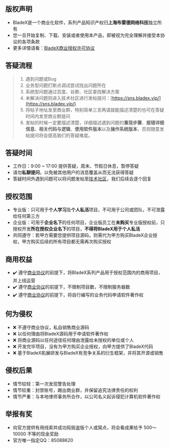 ## 版权声明
* BladeX是一个商业化软件，系列产品知识产权归**上海布雷德网络科技**独立所有
* 您一旦开始复制、下载、安装或者使用本产品，即被视为完全理解并接受本协议的各项条款
* 更多详情请看：[BladeX商业授权许可协议](/LICENSE)

## 答疑流程
>1. 遇到问题或Bug
>2. 业务型问题打断点调试尝试找出问题所在
>3. 系统型问题通过百度、谷歌、社区查找解决方案
>4. 未解决问题则进入技术社区进行发帖提问：[https://sns.bladex.vip/](https://sns.bladex.vip/)
>5. 将帖子地址发至商业群，特别简单三言两语就能描述清楚的也可在答疑时间内发至商业群提问
>6. 发帖的时候一定要描述清楚，详细描述遇到问题的**重现步骤**、**报错详细信息**、**相关代码与逻辑**、**使用软件版本**以及**操作系统版本**，否则随意发帖提问将会提高我们的答疑难度。

## 答疑时间
* 工作日：9:00 ~ 17:00 提供答疑，周末、节假日休息，暂停答疑
* 请勿**私聊提问**，以免被其他用户的消息覆盖从而无法获得答疑
* 答疑时间外遇到问题可以将问题发帖至[技术社区](https://sns.bladex.vip/)，我们后续会逐个回复

## 授权范围
* 专业版：只可用于**个人学习**及**个人私活**项目，不可用于公司或团队，不可泄露给任何第三方
* 企业版：可用于**企业名下**的任何项目，企业版员工在**未购买**专业版授权前，只授权开发**所在授权企业名下**的项目，**不得将BladeX用于个人私活**
* 共同遵守：若甲方需要您提供项目源码，则需代为甲方购买BladeX企业授权，甲方购买后续的所有项目都无需再次购买授权

## 商用权益
* ✔️ 遵守[商业协议](/LICENSE)的前提下，将BladeX系列产品用于授权范围内的商用项目，并上线运营
* ✔️ 遵守[商业协议](/LICENSE)的前提下，不限制项目数，不限制服务器数
* ✔️ 遵守[商业协议](/LICENSE)的前提下，将自行编写的业务代码申请软件著作权

## 何为侵权
* ❌ 不遵守商业协议，私自销售商业源码
* ❌ 以任何理由将BladeX源码用于申请软件著作权
* ❌ 将商业源码以任何途径任何理由泄露给未授权的单位或个人
* ❌ 开发完毕项目，没有为甲方购买企业授权，向甲方提供了BladeX代码
* ❌ 基于BladeX拓展研发与BladeX有竞争关系的衍生框架，并将其开源或销售

## 侵权后果
* 情节较轻：第一次发现警告处理
* 情节较重：封禁账号，踢出商业群，并保留追究法律责任的权利
* 情节严重：与本地律师事务所合作，以公司名义起诉侵犯计算机软件著作权

## 举报有奖
* 向官方提供有用线索并成功捣毁盗版个人或窝点，将会看成果给予 500～10000 不等的现金奖励
* 官方唯一指定QQ：85088620